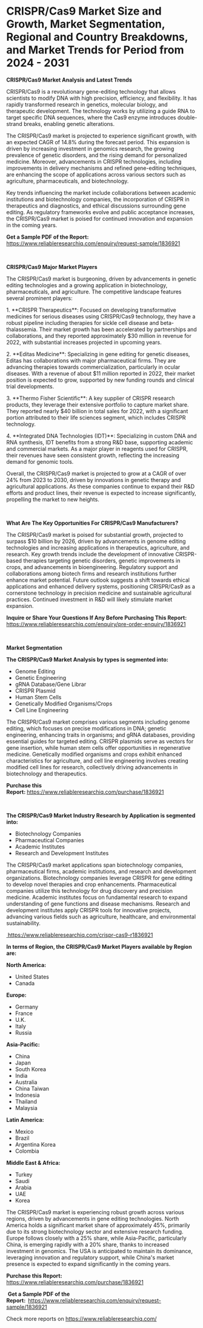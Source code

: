 <p><h1>CRISPR/Cas9 Market Size and Growth, Market Segmentation, Regional and Country Breakdowns, and Market Trends for Period from 2024 -  2031</h1></p><p><strong>CRISPR/Cas9 Market Analysis and Latest Trends</strong></p>
<p><p>CRISPR/Cas9 is a revolutionary gene-editing technology that allows scientists to modify DNA with high precision, efficiency, and flexibility. It has rapidly transformed research in genetics, molecular biology, and therapeutic development. The technology works by utilizing a guide RNA to target specific DNA sequences, where the Cas9 enzyme introduces double-strand breaks, enabling genetic alterations.</p><p>The CRISPR/Cas9 market is projected to experience significant growth, with an expected CAGR of 14.8% during the forecast period. This expansion is driven by increasing investment in genomics research, the growing prevalence of genetic disorders, and the rising demand for personalized medicine. Moreover, advancements in CRISPR technologies, including improvements in delivery mechanisms and refined gene-editing techniques, are enhancing the scope of applications across various sectors such as agriculture, pharmaceuticals, and biotechnology.</p><p>Key trends influencing the market include collaborations between academic institutions and biotechnology companies, the incorporation of CRISPR in therapeutics and diagnostics, and ethical discussions surrounding gene editing. As regulatory frameworks evolve and public acceptance increases, the CRISPR/Cas9 market is poised for continued innovation and expansion in the coming years.</p></p>
<p><strong>Get a Sample PDF of the Report:&nbsp;</strong> <a href="https://www.reliableresearchiq.com/enquiry/request-sample/1836921?utm_campaign=1720&utm_medium=2&utm_source=Github&utm_content=ia&utm_term=31122024&utm_id=crisprcas9">https://www.reliableresearchiq.com/enquiry/request-sample/1836921</a></p>
<p>&nbsp;</p>
<p><strong>CRISPR/Cas9 Major Market Players</strong></p>
<p><p>The CRISPR/Cas9 market is burgeoning, driven by advancements in genetic editing technologies and a growing application in biotechnology, pharmaceuticals, and agriculture. The competitive landscape features several prominent players:</p><p>1. **CRISPR Therapeutics**: Focused on developing transformative medicines for serious diseases using CRISPR/Cas9 technology, they have a robust pipeline including therapies for sickle cell disease and beta-thalassemia. Their market growth has been accelerated by partnerships and collaborations, and they reported approximately $30 million in revenue for 2022, with substantial increases projected in upcoming years.</p><p>2. **Editas Medicine**: Specializing in gene editing for genetic diseases, Editas has collaborations with major pharmaceutical firms. They are advancing therapies towards commercialization, particularly in ocular diseases. With a revenue of about $11 million reported in 2022, their market position is expected to grow, supported by new funding rounds and clinical trial developments.</p><p>3. **Thermo Fisher Scientific**: A key supplier of CRISPR research products, they leverage their extensive portfolio to capture market share. They reported nearly $40 billion in total sales for 2022, with a significant portion attributed to their life sciences segment, which includes CRISPR technology.</p><p>4. **Integrated DNA Technologies (IDT)**: Specializing in custom DNA and RNA synthesis, IDT benefits from a strong R&D base, supporting academic and commercial markets. As a major player in reagents used for CRISPR, their revenues have seen consistent growth, reflecting the increasing demand for genomic tools.</p><p>Overall, the CRISPR/Cas9 market is projected to grow at a CAGR of over 24% from 2023 to 2030, driven by innovations in genetic therapy and agricultural applications. As these companies continue to expand their R&D efforts and product lines, their revenue is expected to increase significantly, propelling the market to new heights.</p></p>
<p>&nbsp;</p>
<p><strong>What Are The Key Opportunities For CRISPR/Cas9 Manufacturers?</strong></p>
<p><p>The CRISPR/Cas9 market is poised for substantial growth, projected to surpass $10 billion by 2026, driven by advancements in genome editing technologies and increasing applications in therapeutics, agriculture, and research. Key growth trends include the development of innovative CRISPR-based therapies targeting genetic disorders, genetic improvements in crops, and advancements in bioengineering. Regulatory support and collaborations among biotech firms and research institutions further enhance market potential. Future outlook suggests a shift towards ethical applications and enhanced delivery systems, positioning CRISPR/Cas9 as a cornerstone technology in precision medicine and sustainable agricultural practices. Continued investment in R&D will likely stimulate market expansion.</p></p>
<p><strong>Inquire or Share Your Questions If Any Before Purchasing This Report:</strong> <a href="https://www.reliableresearchiq.com/enquiry/pre-order-enquiry/1836921?utm_campaign=1720&utm_medium=2&utm_source=Github&utm_content=ia&utm_term=31122024&utm_id=crisprcas9">https://www.reliableresearchiq.com/enquiry/pre-order-enquiry/1836921</a></p>
<p>&nbsp;</p>
<p><strong>Market Segmentation</strong></p>
<p><strong>The CRISPR/Cas9 Market Analysis by types is segmented into:</strong></p>
<p><ul><li>Genome Editing</li><li>Genetic Engineering</li><li>gRNA Database/Gene Librar</li><li>CRISPR Plasmid</li><li>Human Stem Cells</li><li>Genetically Modified Organisms/Crops</li><li>Cell Line Engineering</li></ul></p>
<p><p>The CRISPR/Cas9 market comprises various segments including genome editing, which focuses on precise modifications in DNA; genetic engineering, enhancing traits in organisms; and gRNA databases, providing essential guides for targeted editing. CRISPR plasmids serve as vectors for gene insertion, while human stem cells offer opportunities in regenerative medicine. Genetically modified organisms and crops exhibit enhanced characteristics for agriculture, and cell line engineering involves creating modified cell lines for research, collectively driving advancements in biotechnology and therapeutics.</p></p>
<p><strong>Purchase this Report:&nbsp;</strong><a href="https://www.reliableresearchiq.com/purchase/1836921?utm_campaign=1720&utm_medium=2&utm_source=Github&utm_content=ia&utm_term=31122024&utm_id=crisprcas9">https://www.reliableresearchiq.com/purchase/1836921</a></p>
<p>&nbsp;</p>
<p><strong>The CRISPR/Cas9 Market Industry Research by Application is segmented into:</strong></p>
<p><ul><li>Biotechnology Companies</li><li>Pharmaceutical Companies</li><li>Academic Institutes</li><li>Research and Development Institutes</li></ul></p>
<p><p>The CRISPR/Cas9 market applications span biotechnology companies, pharmaceutical firms, academic institutions, and research and development organizations. Biotechnology companies leverage CRISPR for gene editing to develop novel therapies and crop enhancements. Pharmaceutical companies utilize this technology for drug discovery and precision medicine. Academic institutes focus on fundamental research to expand understanding of gene functions and disease mechanisms. Research and development institutes apply CRISPR tools for innovative projects, advancing various fields such as agriculture, healthcare, and environmental sustainability.</p></p>
<p><a href="https://www.reliableresearchiq.com/crispr-cas9-r1836921?utm_campaign=1720&utm_medium=2&utm_source=Github&utm_content=ia&utm_term=31122024&utm_id=crisprcas9">&nbsp;https://www.reliableresearchiq.com/crispr-cas9-r1836921</a></p>
<p><strong>In terms of Region, the CRISPR/Cas9 Market Players available by Region are:</strong></p>
<p>
    <p> <strong> North America: </strong>
        <ul>
            <li>United States</li>
            <li>Canada</li>
        </ul>
        </p> 
    <p> <strong> Europe: </strong>
        <ul>
            <li>Germany</li>
            <li>France</li>
            <li>U.K.</li>
            <li>Italy</li>
            <li>Russia</li>
        </ul>
        </p> 
    <p> <strong> Asia-Pacific: </strong>
        <ul>
            <li>China</li>
            <li>Japan</li>
            <li>South Korea</li>
            <li>India</li>
            <li>Australia</li>
            <li>China Taiwan</li>
            <li>Indonesia</li>
            <li>Thailand</li>
            <li>Malaysia</li>
        </ul>
        </p> 
    <p> <strong> Latin America: </strong>
        <ul>
            <li>Mexico</li>
            <li>Brazil</li>
            <li>Argentina Korea</li>
            <li>Colombia</li>
        </ul>
        </p> 
    <p> <strong> Middle East & Africa: </strong>
        <ul>
            <li>Turkey</li>
            <li>Saudi</li>
            <li>Arabia</li>
            <li>UAE</li>
            <li>Korea</li>
        </ul>
    </p>
    </p>
<p><p>The CRISPR/Cas9 market is experiencing robust growth across various regions, driven by advancements in gene editing technologies. North America holds a significant market share of approximately 45%, primarily due to its strong biotechnology sector and extensive research funding. Europe follows closely with a 25% share, while Asia-Pacific, particularly China, is emerging rapidly with a 20% share, thanks to increased investment in genomics. The USA is anticipated to maintain its dominance, leveraging innovation and regulatory support, while China's market presence is expected to expand significantly in the coming years.</p></p>
<p><strong>Purchase this Report: </strong><a href="https://www.reliableresearchiq.com/purchase/1836921?utm_campaign=1720&utm_medium=2&utm_source=Github&utm_content=ia&utm_term=31122024&utm_id=crisprcas9">https://www.reliableresearchiq.com/purchase/1836921</a></p>
<p>&nbsp;<strong>Get a Sample PDF of the Report:&nbsp;&nbsp;</strong><a href="https://www.reliableresearchiq.com/enquiry/request-sample/1836921?utm_campaign=1720&utm_medium=2&utm_source=Github&utm_content=ia&utm_term=31122024&utm_id=crisprcas9">https://www.reliableresearchiq.com/enquiry/request-sample/1836921</a></p>
<p><strong></strong></p>
<p>Check more reports on <a href="https://www.reliableresearchiq.com/?utm_campaign=1720&utm_medium=2&utm_source=Github&utm_content=ia&utm_term=31122024&utm_id=crisprcas9">https://www.reliableresearchiq.com/</a></p>
